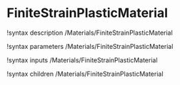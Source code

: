 <!-- MOOSE Documentation Stub: Remove this when content is added. -->

# FiniteStrainPlasticMaterial

!syntax description /Materials/FiniteStrainPlasticMaterial

!syntax parameters /Materials/FiniteStrainPlasticMaterial

!syntax inputs /Materials/FiniteStrainPlasticMaterial

!syntax children /Materials/FiniteStrainPlasticMaterial
